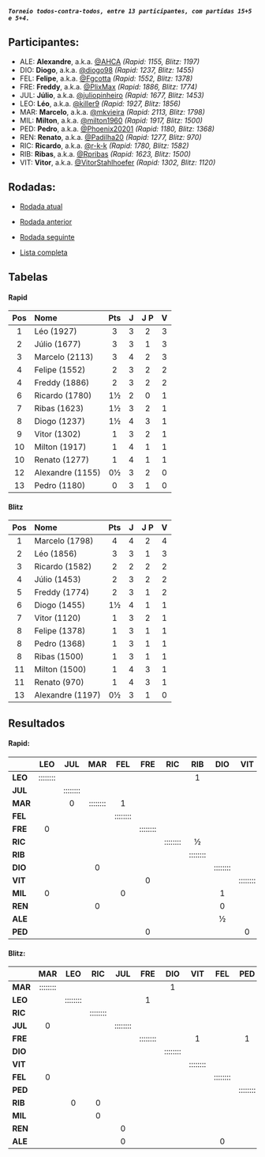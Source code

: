 ***`Torneio todos-contra-todos, entre 13 participantes, com partidas 15+5 e 5+4.`***

## Participantes:

* ALE: **Alexandre**, a.k.a. [@AHCA](https://www.lichess.org/@/AHCA) *(Rapid: 1155, Blitz: 1197)*
* DIO: **Diogo**, a.k.a. [@diogo98](https://www.lichess.org/@/diogo98) *(Rapid: 1237, Blitz: 1455)*
* FEL: **Felipe**, a.k.a. [@Fgcotta](https://www.lichess.org/@/Fgcotta) *(Rapid: 1552, Blitz: 1378)*
* FRE: **Freddy**, a.k.a. [@PlixMax](https://www.lichess.org/@/PlixMax) *(Rapid: 1886, Blitz: 1774)*
* JUL: **Júlio**, a.k.a. [@juliopinheiro](https://www.lichess.org/@/juliopinheiro) *(Rapid: 1677, Blitz: 1453)*
* LEO: **Léo**, a.k.a. [@killer9](https://www.lichess.org/@/killer9) *(Rapid: 1927, Blitz: 1856)*
* MAR: **Marcelo**, a.k.a. [@mkvieira](https://www.lichess.org/@/mkvieira) *(Rapid: 2113, Blitz: 1798)*
* MIL: **Milton**, a.k.a. [@milton1960](https://www.lichess.org/@/milton1960) *(Rapid: 1917, Blitz: 1500)*
* PED: **Pedro**, a.k.a. [@Phoenix20201](https://www.lichess.org/@/Phoenix20201) *(Rapid: 1180, Blitz: 1368)*
* REN: **Renato**, a.k.a. [@Padilha20](https://www.lichess.org/@/Padilha20) *(Rapid: 1277, Blitz: 970)*
* RIC: **Ricardo**, a.k.a. [@r-k-k](https://www.lichess.org/@/r-k-k) *(Rapid: 1780, Blitz: 1582)*
* RIB: **Ribas**, a.k.a. [@Rpribas](https://www.lichess.org/@/Rpribas) *(Rapid: 1623, Blitz: 1500)*
* VIT: **Vitor**, a.k.a. [@VitorStahlhoefer](https://www.lichess.org/@/VitorStahlhoefer) *(Rapid: 1302, Blitz: 1120)*

## Rodadas:

* [Rodada atual](https://grupo-de-xadrez.github.io/rodadas/4)

* [Rodada anterior](https://grupo-de-xadrez.github.io/rodadas/3)

* [Rodada seguinte](https://grupo-de-xadrez.github.io/rodadas/5)

* [Lista completa](https://grupo-de-xadrez.github.io/rodadas)

## Tabelas

#### Rapid

| Pos | Nome | Pts | J | J P | V |
| :---: | :--- | :---: | :---: | :---: | :---: |
| 1 | Léo (1927) | 3 | 3 | 2 | 3 |
| 2 | Júlio (1677) | 3 | 3 | 1 | 3 |
| 3 | Marcelo (2113) | 3 | 4 | 2 | 3 |
| 4 | Felipe (1552) | 2 | 3 | 2 | 2 |
| 4 | Freddy (1886) | 2 | 3 | 2 | 2 |
| 6 | Ricardo (1780) | 1½ | 2 | 0 | 1 |
| 7 | Ribas (1623) | 1½ | 3 | 2 | 1 |
| 8 | Diogo (1237) | 1½ | 4 | 3 | 1 |
| 9 | Vitor (1302) | 1 | 3 | 2 | 1 |
| 10 | Milton (1917) | 1 | 4 | 1 | 1 |
| 10 | Renato (1277) | 1 | 4 | 1 | 1 |
| 12 | Alexandre (1155) | 0½ | 3 | 2 | 0 |
| 13 | Pedro (1180) | 0 | 3 | 1 | 0 |

#### Blitz

| Pos | Nome | Pts | J | J P | V |
| :---: | :--- | :---: | :---: | :---: | :---: |
| 1 | Marcelo (1798) | 4 | 4 | 2 | 4 |
| 2 | Léo (1856) | 3 | 3 | 1 | 3 |
| 3 | Ricardo (1582) | 2 | 2 | 2 | 2 |
| 4 | Júlio (1453) | 2 | 3 | 2 | 2 |
| 5 | Freddy (1774) | 2 | 3 | 1 | 2 |
| 6 | Diogo (1455) | 1½ | 4 | 1 | 1 |
| 7 | Vitor (1120) | 1 | 3 | 2 | 1 |
| 8 | Felipe (1378) | 1 | 3 | 1 | 1 |
| 8 | Pedro (1368) | 1 | 3 | 1 | 1 |
| 8 | Ribas (1500) | 1 | 3 | 1 | 1 |
| 11 | Milton (1500) | 1 | 4 | 3 | 1 |
| 11 | Renato (970) | 1 | 4 | 3 | 1 |
| 13 | Alexandre (1197) | 0½ | 3 | 1 | 0 |

## Resultados

#### Rapid:

| | LEO | JUL | MAR | FEL | FRE | RIC | RIB | DIO | VIT | MIL | REN | ALE | PED |
| :--- | :---: | :---: | :---: | :---: | :---: | :---: | :---: | :---: | :---: | :---: | :---: | :---: | :---: |
| **LEO** | :::::::: |  |  |  |  |  | 1 |  |  |  |  |  |  |
| **JUL** |  | :::::::: |  |  |  |  |  |  |  |  | 1 | 1 |  |
| **MAR** |  | 0 | :::::::: | 1 |  |  |  |  |  |  |  |  |  |
| **FEL** |  |  |  | :::::::: |  |  |  |  |  |  |  | 1 |  |
| **FRE** | 0 |  |  |  | :::::::: |  |  |  |  |  |  |  |  |
| **RIC** |  |  |  |  |  | :::::::: | ½ |  |  | 1 |  |  |  |
| **RIB** |  |  |  |  |  |  | :::::::: |  |  |  |  |  | 1 |
| **DIO** |  |  | 0 |  |  |  |  | :::::::: |  |  |  |  |  |
| **VIT** |  |  |  |  | 0 |  |  |  | :::::::: |  |  |  |  |
| **MIL** | 0 |  |  | 0 |  |  |  | 1 |  | :::::::: |  |  |  |
| **REN** |  |  | 0 |  |  |  |  | 0 |  |  | :::::::: |  |  |
| **ALE** |  |  |  |  |  |  |  | ½ |  |  |  | :::::::: |  |
| **PED** |  |  |  |  | 0 |  |  |  | 0 |  |  |  | :::::::: |

#### Blitz:

| | MAR | LEO | RIC | JUL | FRE | DIO | VIT | FEL | PED | RIB | MIL | REN | ALE |
| :--- | :---: | :---: | :---: | :---: | :---: | :---: | :---: | :---: | :---: | :---: | :---: | :---: | :---: |
| **MAR** | :::::::: |  |  |  |  | 1 |  |  |  |  |  | 1 |  |
| **LEO** |  | :::::::: |  |  | 1 |  |  |  |  |  | 1 |  |  |
| **RIC** |  |  | :::::::: |  |  |  |  |  |  |  |  |  |  |
| **JUL** | 0 |  |  | :::::::: |  |  |  |  |  |  |  |  |  |
| **FRE** |  |  |  |  | :::::::: |  | 1 |  | 1 |  |  |  |  |
| **DIO** |  |  |  |  |  | :::::::: |  |  |  |  | 1 | 0 | ½ |
| **VIT** |  |  |  |  |  |  | :::::::: |  |  |  |  |  |  |
| **FEL** | 0 |  |  |  |  |  |  | :::::::: |  |  | 0 |  |  |
| **PED** |  |  |  |  |  |  |  |  | :::::::: | 0 |  |  |  |
| **RIB** |  | 0 | 0 |  |  |  |  |  |  | :::::::: |  |  |  |
| **MIL** |  |  | 0 |  |  |  |  |  |  |  | :::::::: |  |  |
| **REN** |  |  |  | 0 |  |  |  |  |  |  |  | :::::::: |  |
| **ALE** |  |  |  | 0 |  |  |  | 0 |  |  |  |  | :::::::: |

